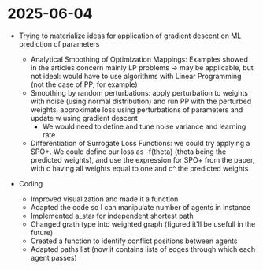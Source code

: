 # 2025-06-04

- Trying to materialize ideas for application of gradient descent on ML prediction of parameters
    - Analytical Smoothing of Optimization Mappings: Examples showed in the articles concern mainly LP problems -> may be applicable, but not ideal: would have to use algorithms with Linear Programming (not the case of PP, for example)
    - Smoothing by random perturbations: apply perturbation to weights with noise (using normal distribution) and run PP with the perturbed weights, approximate loss using perturbations of parameters and update w using gradient descent
        - We would need to define and tune noise variance and learning rate
    - Differentiation of Surrogate Loss Functions: we could try applying a SPO+. We could define our loss as -f(theta) (theta being the predicted weights), and use the expression for SPO+ from the paper, with c having all weights equal to one and c^ the predicted weights

- Coding
    - Improved visualization and made it a function
    - Adapted the code so I can manipulate number of agents in instance
    - Implemented a_star for independent shortest path
    - Changed grath type into weighted graph (figured it'll be usefull in the future)
    - Created a function to identify conflict positions between agents
    - Adapted paths list (now it contains lists of edges through which each agent passes)